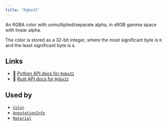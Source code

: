 ```yaml
---
title: "Rgba32"
---
```


An RGBA color with unmultiplied/separate alpha, in sRGB gamma space with linear alpha.

The color is stored as a 32-bit integer, where the most significant
byte is `R` and the least significant byte is `A`.


## Links
 * 🐍 [Python API docs for `Rgba32`](https://ref.rerun.io/docs/python/nightly/common/datatypes#rerun.datatypes.Rgba32)
 * 🦀 [Rust API docs for `Rgba32`](https://docs.rs/rerun/0.9.0-alpha.10/rerun/datatypes/struct.Rgba32.html)


## Used by

* [`Color`](../components/color.md)
* [`AnnotationInfo`](../datatypes/annotation_info.md)
* [`Material`](../datatypes/material.md)
